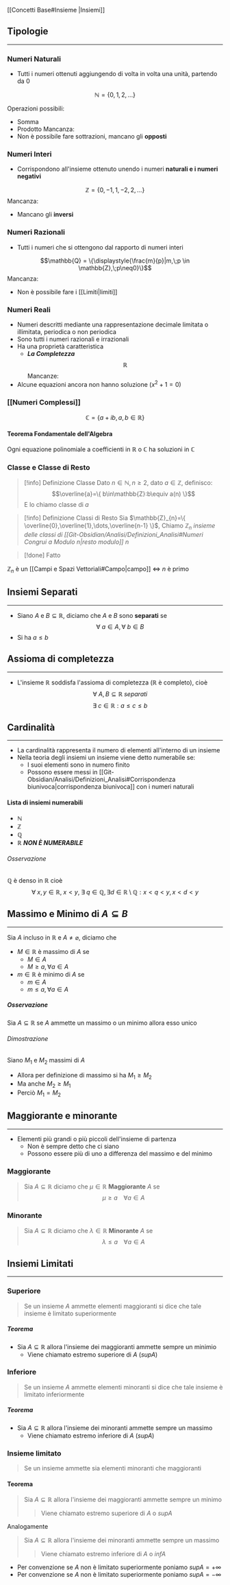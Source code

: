 [[Concetti Base#Insieme |Insiemi]]

## Tipologie
- - -
### Numeri Naturali
- Tutti i numeri ottenuti aggiungendo di volta in volta una unità, partendo da 0

$$\mathbb{N} = \{0,1,2,...\}$$

Operazioni possibili:
- Somma
- Prodotto
Mancanza:
- Non è possibile fare sottrazioni, mancano gli **opposti**
### Numeri Interi
- Corrispondono all'insieme ottenuto unendo i numeri **naturali e i numeri negativi**

$$\mathbb{Z} = \{0,-1,1,-2,2,...\}$$
Mancanza:
- Mancano gli **inversi**
### Numeri Razionali
- Tutti i numeri che si ottengono dal rapporto di numeri interi

$$\mathbb{Q} = \{\displaystyle{\frac{m}{p}|m,\;p \in \mathbb{Z},\;p\neq0}\}$$
Mancanza:
- Non è possibile fare i [[Limiti|limiti]]
### Numeri Reali
- Numeri descritti mediante una rappresentazione decimale limitata o illimitata, periodica o non periodica
- Sono tutti i numeri razionali e irrazionali
- Ha una proprietà caratteristica
	- ***La Completezza***
$$\mathbb{R}$$
Mancanze:
- Alcune equazioni ancora non hanno soluzione ($x^2+1=0$)
### [[Numeri Complessi]]
$$
\mathbb{C} = \{ a+ib, a,b\in\mathbb{R} \}
$$
#### Teorema Fondamentale dell'Algebra
Ogni equazione polinomiale a coefficienti in $\mathbb{R}$ o $\mathbb{C}$ ha soluzioni in $\mathbb{C}$

### Classe e Classe di Resto
>[!info] Definizione Classe
>Dato $n\in\mathbb{N}, n\geq 2$, dato $a \in \mathbb{Z}$, definisco:
>$$\overline{a}=\{ b\in\mathbb{Z}:b\equiv a(n) \}$$
>E lo chiamo classe di $a$

>[!info] Definizione Classi di Resto
>Sia $\mathbb{Z}_{n}=\{ \overline{0},\overline{1},\dots,\overline{n-1} \}$,
>Chiamo $\mathbb{Z}_{n}$ *insieme delle classi di [[Git-Obsidian/Analisi/Definizioni_Analisi#Numeri Congrui a Modulo $n$|resto modulo]] $n$*

>[!done] Fatto

$\mathbb{Z}_{n}$ è un [[Campi e Spazi Vettoriali#Campo|campo]] $\Leftrightarrow$ $n$ è primo
## Insiemi Separati
- - -
- Siano $A$ e $B \subseteq \mathbb{R}$, diciamo che $A$ e $B$ sono **separati** se
$$\forall \;a \in A, \forall \;b \in B$$
- Si ha $a \leq b$
## Assioma di completezza
- - -
- L'insieme $\mathbb{R}$ soddisfa l'assioma  di completezza ($\mathbb{R}$ è completo), cioè
$$\forall \; A,B \subseteq \mathbb{R} \; separati$$
$$\exists \;c \in \mathbb{R}: a\leq c \leq b$$
## Cardinalità
- - -
- La cardinalità rappresenta il numero di elementi all'interno di un insieme
- Nella teoria degli insiemi un insieme viene detto numerabile se:
	- I suoi elementi sono in numero finito
	- Possono essere messi in [[Git-Obsidian/Analisi/Definizioni_Analisi#Corrispondenza biunivoca|corrispondenza biunivoca]] con i numeri naturali
#### Lista di insiemi numerabili
- $\mathbb{N}$
- $\mathbb{Z}$
- $\mathbb{Q}$
- $\mathbb{R}$ ***NON È NUMERABILE***
###### Osservazione
$\mathbb{Q}$ è denso in $\mathbb{R}$ cioè
$$\forall \; x,y \in \mathbb{R},\;x<y,\; \exists \;q \in \mathbb{Q}, \exists d \in \mathbb{R}\setminus\mathbb{Q}:x<q<y, x<d<y $$

## Massimo e Minimo di $A \subseteq B$
- - -
Sia $A$ incluso in $\mathbb{R}$ e $A \neq \varnothing$, diciamo che
- $M \in \mathbb{R}$ è massimo di $A$ se
	- $M \in A$
	- $M \geq a, \forall a \in A$
- $m \in \mathbb{R}$ è minimo di $A$ se
	- $m \in A$
	- $m \leq a, \forall a \in A$
##### Osservazione
Sia $A \subseteq \mathbb{R}$ se $A$ ammette un massimo o un minimo allora esso  unico
###### Dimostrazione
Siano $M_1$ e $M_2$ massimi di $A$
- Allora per definizione di massimo si ha $M_1\geq M_2$
- Ma anche $M_2\geq M_1$ 
- Perciò $M_1=M_2$
## Maggiorante e minorante
- - -
- Elementi più grandi o più piccoli dell'insieme di partenza
	- Non è sempre detto che ci siano
	- Possono essere più di uno a differenza del massimo e del minimo
### Maggiorante
> Sia $A\subseteq \mathbb{R}$ diciamo che $\mu \in \mathbb{R}$  **Maggiorante** $A$ se
> $$\mu \geq a\;\;\;\; \forall a\in A$$
### Minorante
> Sia $A\subseteq \mathbb{R}$ diciamo che $\lambda \in \mathbb{R}$  **Minorante** $A$ se
> $$\lambda \leq a\;\;\;\; \forall a\in A$$
## Insiemi Limitati
- - -
### Superiore
>Se un insieme $A$ ammette elementi maggioranti si dice che tale insieme è limitato superiormente
##### Teorema
- Sia $A \subseteq \mathbb{R}$ allora l'insieme dei maggioranti ammette sempre un minimio
	- Viene chiamato estremo superiore di $A$ ($supA$)

### Inferiore
>Se un insieme $A$ ammette elementi minoranti si dice che tale insieme è limitato inferiormente
##### Teorema
- Sia $A \subseteq \mathbb{R}$ allora l'insieme dei minoranti ammette sempre un massimo
	- Viene chiamato estremo inferiore di $A$ ($supA$)

### Insieme limitato
> Se un insieme ammette sia elementi minoranti che maggioranti



#### Teorema
>Sia $A \subseteq \mathbb{R}$ allora l'insieme dei maggioranti ammette sempre un minimo
>>Viene chiamato estremo superiore di $A$ o $supA$

Analogamente

>Sia $A \subseteq \mathbb{R}$ allora l'insieme dei minoranti ammette sempre un massimo
>>Viene chiamato estremo inferiore di $A$ o $infA$

- Per convenzione se $A$ non è limitato superiormente poniamo $supA =+\infty$
- Per convenzione se $A$ non è limitato superiormente poniamo $supA =-\infty$